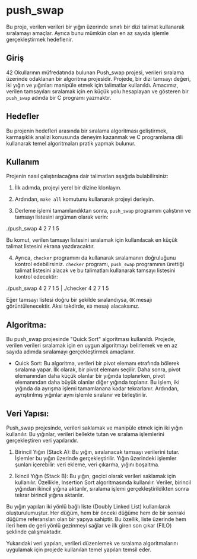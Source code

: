 # push_swap

Bu proje, verilen verileri bir yığın üzerinde sınırlı bir dizi talimat kullanarak sıralamayı amaçlar.
Ayrıca bunu mümkün olan en az sayıda işlemle gerçekleştirmek hedeflenir.

## Giriş

42 Okullarının müfredatında bulunan Push_swap projesi, verileri sıralama üzerinde odaklanan bir algoritma projesidir. Projede, bir dizi tamsayı değeri, iki yığın ve yığınları manipüle etmek için talimatlar kullanıldı. Amacımız, verilen tamsayıları sıralamak için en küçük yolu hesaplayan ve gösteren bir `push_swap` adında bir C programı yazmaktır.

## Hedefler

Bu projenin hedefleri arasında bir sıralama algoritması geliştirmek, karmaşıklık analizi konusunda deneyim kazanmak ve C programlama dili kullanarak temel algoritmaları pratik yapmak bulunur.

## Kullanım

Projenin nasıl çalıştırılacağına dair talimatları aşağıda bulabilirsiniz:

1. İlk adımda, projeyi yerel bir dizine klonlayın.


2. Ardından, `make all` komutunu kullanarak projeyi derleyin.


3. Derleme işlemi tamamlandıktan sonra, `push_swap` programını çalıştırın ve tamsayı listesini argüman olarak verin:

./push_swap 4 2 7 1 5

Bu komut, verilen tamsayı listesini sıralamak için kullanılacak en küçük talimat listesini ekrana yazdıracaktır.

4. Ayrıca, `checker` programını da kullanarak sıralamanın doğruluğunu kontrol edebilirsiniz. `checker` programı, `push_swap` programının ürettiği talimat listesini alacak ve bu talimatları kullanarak tamsayı listesini kontrol edecektir:

./push_swap 4 2 7 1 5 | ./checker 4 2 7 1 5


Eğer tamsayı listesi doğru bir şekilde sıralandıysa, `OK` mesajı görüntülenecektir. Aksi takdirde, `KO` mesajı alacaksınız.

## Algoritma:
Bu push_swap projesinde "Quick Sort" algoritması kullanıldı. Projede, verilen verileri sıralamak için en uygun algoritmayı belirlemek ve en az sayıda adımda sıralamayı gerçekleştirmek amaçlanır.

- Quick Sort: Bu algoritma, verileri bir pivot elemanı etrafında bölerek sıralama yapar. İlk olarak, bir pivot elemanı seçilir. Daha sonra, pivot elemanından daha küçük olanlar bir yığında toplanırken, pivot elemanından daha büyük olanlar diğer yığında toplanır. Bu işlem, iki yığında da ayrışma işlemi tamamlanana kadar tekrarlanır. Ardından, ayrıştırılmış yığınlar aynı işlemle sıralanır ve birleştirilir.

## Veri Yapısı:
Push_swap projesinde, verileri saklamak ve manipüle etmek için iki yığın kullanılır. Bu yığınlar, verileri bellekte tutan ve sıralama işlemlerini gerçekleştiren veri yapılarıdır.

1. Birincil Yığın (Stack A): Bu yığın, sıralanacak tamsayı verilerini tutar. İşlemler bu yığın üzerinde gerçekleştirilir. Yığın üzerindeki işlemler şunları içerebilir: veri ekleme, veri çıkarma, yığını boşaltma.

2. İkincil Yığın (Stack B): Bu yığın, geçici olarak verileri saklamak için kullanılır. Özellikle, Insertion Sort algoritmasında kullanılır. Veriler, birincil yığından ikincil yığına aktarılır, sıralama işlemi gerçekleştirildikten sonra tekrar birincil yığına aktarılır.

Bu yığın yapıları iki yönlü bağlı liste (Doubly Linked List) kullanılarak oluşturulumuştur. Her düğüm, hem bir önceki düğüme hem de bir sonraki düğüme referansları olan bir yapıya sahiptir. Bu özellik, liste üzerinde hem ileri hem de geri yönlü gezinmeyi sağlar ve ilk giren son çıkar (FILO) şeklinde çalışmaktadır.

Yukarıdaki veri yapıları, verileri düzenlemek ve sıralama algoritmalarını uygulamak için projede kullanılan temel yapıları temsil eder.
